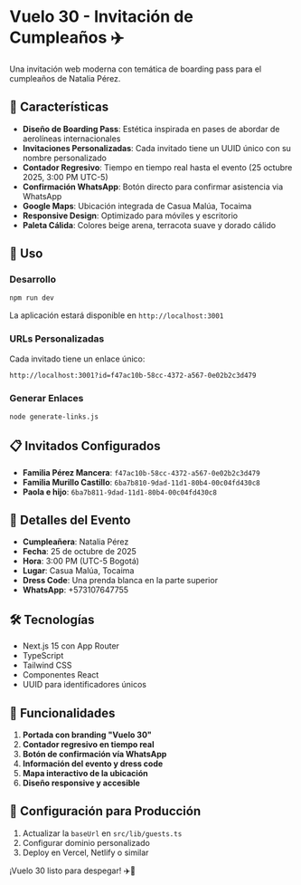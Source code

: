 # Vuelo 30 - Invitación de Cumpleaños ✈️

Una invitación web moderna con temática de boarding pass para el cumpleaños de Natalia Pérez.

## 🎯 Características

- **Diseño de Boarding Pass**: Estética inspirada en pases de abordar de aerolíneas internacionales
- **Invitaciones Personalizadas**: Cada invitado tiene un UUID único con su nombre personalizado
- **Contador Regresivo**: Tiempo en tiempo real hasta el evento (25 octubre 2025, 3:00 PM UTC-5)
- **Confirmación WhatsApp**: Botón directo para confirmar asistencia via WhatsApp
- **Google Maps**: Ubicación integrada de Casua Malúa, Tocaima
- **Responsive Design**: Optimizado para móviles y escritorio
- **Paleta Cálida**: Colores beige arena, terracota suave y dorado cálido

## 🚀 Uso

### Desarrollo
```bash
npm run dev
```
La aplicación estará disponible en `http://localhost:3001`

### URLs Personalizadas
Cada invitado tiene un enlace único:
```
http://localhost:3001?id=f47ac10b-58cc-4372-a567-0e02b2c3d479
```

### Generar Enlaces
```bash
node generate-links.js
```

## 📋 Invitados Configurados

- **Familia Pérez Mancera**: `f47ac10b-58cc-4372-a567-0e02b2c3d479`
- **Familia Murillo Castillo**: `6ba7b810-9dad-11d1-80b4-00c04fd430c8`
- **Paola e hijo**: `6ba7b811-9dad-11d1-80b4-00c04fd430c8`

## 🎨 Detalles del Evento

- **Cumpleañera**: Natalia Pérez
- **Fecha**: 25 de octubre de 2025
- **Hora**: 3:00 PM (UTC-5 Bogotá)
- **Lugar**: Casua Malúa, Tocaima
- **Dress Code**: Una prenda blanca en la parte superior
- **WhatsApp**: +573107647755

## 🛠️ Tecnologías

- Next.js 15 con App Router
- TypeScript
- Tailwind CSS
- Componentes React
- UUID para identificadores únicos

## 📱 Funcionalidades

1. **Portada con branding "Vuelo 30"**
2. **Contador regresivo en tiempo real**
3. **Botón de confirmación vía WhatsApp**
4. **Información del evento y dress code**
5. **Mapa interactivo de la ubicación**
6. **Diseño responsive y accesible**

## 🔧 Configuración para Producción

1. Actualizar la `baseUrl` en `src/lib/guests.ts`
2. Configurar dominio personalizado
3. Deploy en Vercel, Netlify o similar

¡Vuelo 30 listo para despegar! ✈️🎉
